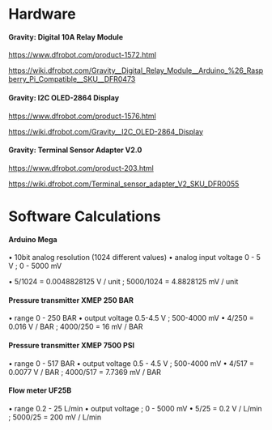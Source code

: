 # Hardware
#### Gravity: Digital 10A Relay Module 
https://www.dfrobot.com/product-1572.html

https://wiki.dfrobot.com/Gravity__Digital_Relay_Module__Arduino_%26_Raspberry_Pi_Compatible__SKU__DFR0473


#### Gravity: I2C OLED-2864 Display
https://www.dfrobot.com/product-1576.html

https://wiki.dfrobot.com/Gravity__I2C_OLED-2864_Display


#### Gravity: Terminal Sensor Adapter V2.0
https://www.dfrobot.com/product-203.html

https://wiki.dfrobot.com/Terminal_sensor_adapter_V2_SKU_DFR0055


# Software Calculations
#### Arduino Mega 
•	10bit analog resolution (1024 different values)
•	analog input voltage 0 - 5 V ; 0 - 5000 mV

•	5/1024 = 0.0048828125 V / unit ; 5000/1024 = 4.8828125 mV / unit

#### Pressure transmitter XMEP 250 BAR
•	range 0 - 250 BAR
•	output voltage 0.5-4.5 V ; 500-4000 mV
•	4/250 = 0.016 V / BAR ; 4000/250 = 16 mV / BAR

#### Pressure transmitter XMEP 7500 PSI
•	range 0 - 517 BAR
•	output voltage 0.5 - 4.5 V ; 500-4000 mV 
•	4/517 = 0.0077 V / BAR ; 4000/517 = 7.7369 mV / BAR

#### Flow meter UF25B
•	range 0.2 - 25 L/min
•	output voltage ; 0 - 5000 mV 
•	5/25 = 0.2 V / L/min ; 5000/25 = 200 mV / L/min


